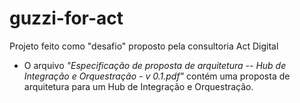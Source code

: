 # guzzi-for-act
Projeto feito como "desafio" proposto pela consultoria Act Digital

* O arquivo *"Especificação de proposta de arquitetura -- Hub de Integração e Orquestração - v 0.1.pdf"* contém uma proposta de arquitetura para um Hub de Integração e Orquestração.
